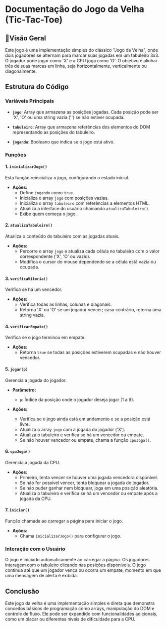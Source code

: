 # Documentação do Jogo da Velha (Tic-Tac-Toe)





## 📌Visão Geral

Este jogo é uma implementação simples do clássico "Jogo da Velha", onde dois jogadores se alternam para marcar suas jogadas em um tabuleiro 3x3. O jogador pode jogar como 'X' e a CPU joga como 'O'. O objetivo é alinhar três de suas marcas em linha, seja horizontalmente, verticalmente ou diagonalmente.

## Estrutura do Código

### Variáveis Principais

- **`jogo`**: Array que armazena as posições jogadas. Cada posição pode ser 'X', 'O' ou uma string vazia ('') se não estiver ocupada.
  
- **`tabuleiro`**: Array que armazena referências dos elementos do DOM representando as posições do tabuleiro.
  
- **`jogando`**: Booleano que indica se o jogo está ativo.

### Funções

#### 1. `inicializarJogo()`

Esta função reinicializa o jogo, configurando o estado inicial.

- **Ações:**
  - Define `jogando` como `true`.
  - Inicializa o array `jogo` com posições vazias.
  - Inicializa o array `tabuleiro` com referências a elementos HTML.
  - Atualiza a interface do usuário chamando `atualizaTabuleiro()`.
  - Exibe quem começa o jogo.

#### 2. `atualizaTabuleiro()`

Atualiza o conteúdo do tabuleiro com as jogadas atuais.

- **Ações:**
  - Percorre o array `jogo` e atualiza cada célula no tabuleiro com o valor correspondente ('X', 'O' ou vazio).
  - Modifica o cursor do mouse dependendo se a célula está vazia ou ocupada.

#### 3. `verificaVitoria()`

Verifica se há um vencedor.

- **Ações:**
  - Verifica todas as linhas, colunas e diagonais.
  - Retorna 'X' ou 'O' se um jogador vencer; caso contrário, retorna uma string vazia.

#### 4. `verificarEmpate()`

Verifica se o jogo terminou em empate.

- **Ações:**
  - Retorna `true` se todas as posições estiverem ocupadas e não houver vencedor.

#### 5. `jogar(p)`

Gerencia a jogada do jogador.

- **Parâmetro:**
  - `p`: Índice da posição onde o jogador deseja jogar (1 a 9).

- **Ações:**
  - Verifica se o jogo ainda está em andamento e se a posição está livre.
  - Atualiza o array `jogo` com a jogada do jogador ('X').
  - Atualiza o tabuleiro e verifica se há um vencedor ou empate.
  - Se não houver vencedor ou empate, chama a função `cpuJoga()`.

#### 6. `cpuJoga()`

Gerencia a jogada da CPU.

- **Ações:**
  - Primeiro, tenta vencer se houver uma jogada vencedora disponível.
  - Se não for possível vencer, tenta bloquear a jogada do jogador.
  - Se não puder ganhar nem bloquear, joga em uma posição aleatória.
  - Atualiza o tabuleiro e verifica se há um vencedor ou empate após a jogada da CPU.

#### 7. `iniciar()`

Função chamada ao carregar a página para iniciar o jogo.

- **Ações:**
  - Chama `inicializarJogo()` para configurar o jogo.

### Interação com o Usuário

O jogo é iniciado automaticamente ao carregar a página. Os jogadores interagem com o tabuleiro clicando nas posições disponíveis. O jogo continua até que um jogador vença ou ocorra um empate, momento em que uma mensagem de alerta é exibida.

## Conclusão

Este jogo da velha é uma implementação simples e direta que demonstra conceitos básicos de programação como arrays, manipulação do DOM e controle de fluxo. Ele pode ser expandido com funcionalidades adicionais, como um placar ou diferentes níveis de dificuldade para a CPU.